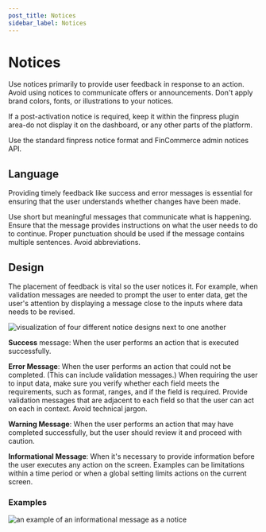 ```yaml
---
post_title: Notices
sidebar_label: Notices
---
```


# Notices

Use notices primarily to provide user feedback in response to an action. Avoid using notices to communicate offers or announcements. Don't apply brand colors, fonts, or illustrations to your notices.

If a post-activation notice is required, keep it within the finpress plugin area-do not display it on the dashboard, or any other parts of the platform.

Use the standard finpress notice format and FinCommerce admin notices API.

## Language

Providing timely feedback like success and error messages is essential for ensuring that the user understands whether changes have been made.

Use short but meaningful messages that communicate what is happening. Ensure that the message provides instructions on what the user needs to do to continue. Proper punctuation should be used if the message contains multiple sentences. Avoid abbreviations.

## Design

The placement of feedback is vital so the user notices it. For example, when validation messages are needed to prompt the user to enter data, get the user's attention by displaying a message close to the inputs where data needs to be revised.

![visualization of four different notice designs next to one another](https://developer.fincommerce.com/wp-content/uploads/2023/12/notices1.png)

**Success** message: When the user performs an action that is executed successfully.

**Error Message**: When the user performs an action that could not be completed. (This can include validation messages.) When requiring the user to input data, make sure you verify whether each field meets the requirements, such as format, ranges, and if the field is required. Provide validation messages that are adjacent to each field so that the user can act on each in context. Avoid technical jargon.

**Warning Message**: When the user performs an action that may have completed successfully, but the user should review it and proceed with caution.

**Informational Message**: When it's necessary to provide information before the user executes any action on the screen. Examples can be limitations within a time period or when a global setting limits actions on the current screen.

### Examples

![an example of an informational message as a notice](https://developer.fincommerce.com/wp-content/uploads/2023/12/informational-notice.png)
